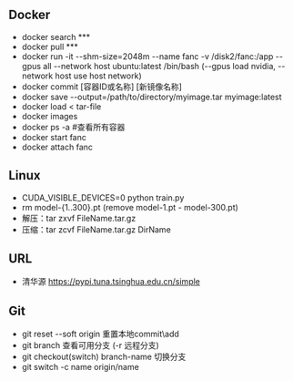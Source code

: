## Docker
- docker search ***
- docker pull ***
- docker run -it --shm-size=2048m --name fanc -v /disk2/fanc:/app --gpus all --network host ubuntu:latest /bin/bash (--gpus load nvidia, --network host use host network)
- docker commit [容器ID或名称] [新镜像名称]
- docker save --output=/path/to/directory/myimage.tar myimage:latest
- docker load < tar-file
- docker images
- docker ps -a #查看所有容器
- docker start fanc
- docker attach fanc

## Linux
- CUDA_VISIBLE_DEVICES=0 python train.py
- rm model-{1..300}.pt (remove model-1.pt - model-300.pt)
- 解压：tar zxvf FileName.tar.gz
- 压缩：tar zcvf FileName.tar.gz DirName

## URL
- 清华源 https://pypi.tuna.tsinghua.edu.cn/simple

## Git
 - git reset --soft origin 重置本地commit\add
 - git branch 查看可用分支 (-r 远程分支)
 - git checkout(switch) branch-name 切换分支
 - git switch -c name origin/name
